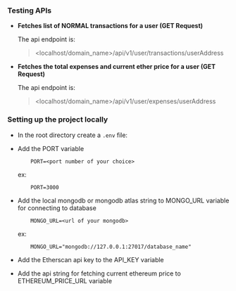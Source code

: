 ### Testing APIs

- **Fetches list of NORMAL transactions for a user (GET Request)**

    The api endpoint is: 
    > <localhost/domain_name>/api/v1/user/transactions/userAddress

- **Fetches the total expenses and current ether price for a user (GET Request)**

    The api endpoint is: 
    > <localhost/domain_name>/api/v1/user/expenses/userAddress

### Setting up the project locally

- In the root directory create a `.env` file:

- Add the PORT variable
    ```
        PORT=<port number of your choice>
    ```
    ex:
    ```
        PORT=3000
    ```
    
- Add the local mongodb or mongodb atlas string to MONGO_URL variable for connecting to database
  ```
      MONGO_URL=<url of your mongodb>
  ```
  ex:
  ```
      MONGO_URL="mongodb://127.0.0.1:27017/database_name"
  ```

- Add the Etherscan api key to the API_KEY variable

- Add the api string for fetching current ethereum price to ETHEREUM_PRICE_URL variable